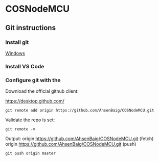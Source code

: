 # COSNodeMCU


## Git instructions
### Install git
[Windows](https://git-scm.com/download/win)

### Install VS Code

### Configure git with the 
Download the official github client:

https://desktop.github.com/

```git
git remote add origin https://github.com/AhsenBaig/COSNodeMCU.git
```

Validate the repo is set:
```git
git remote -v
```
Output: 
origin  https://github.com/AhsenBaig/COSNodeMCU.git (fetch)
origin  https://github.com/AhsenBaig/COSNodeMCU.git (push)

```git
git push origin master
```